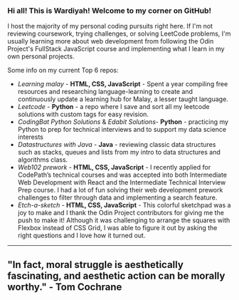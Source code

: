 ### Hi all! This is Wardiyah! Welcome to my corner on GitHub!

I host the majority of my personal coding pursuits right here. If I'm not reviewing coursework, trying challenges, or solving LeetCode problems, I'm usually learning more about web development from following the Odin Project's FullStack JavaScript course and implementing what I learn in my own personal projects.

Some info on my current Top 6 repos:
- _Learning malay_ - **HTML, CSS, JavaScript** - Spent a year compiling free resources and researching language-learning to create and continuously update a learning hub for Malay, a lesser taught language.
- _Leetcode_ - **Python** - a repo where I save and sort all my leetcode solutions with custom tags for easy revision.
- _CodingBat Python Solutions_  & _Edabit Solutions_- **Python** - practicing my Python to prep for technical interviews and to support my data science interests
- _Datastructures with Java_ - **Java** - reviewing classic data structures such as stacks, queues and lists from my intro to data structures and algorithms class.
- _Web102 prework_ - **HTML, CSS, JavaScript** - I recently applied for CodePath’s technical courses and was accepted into both Intermediate Web Development with React and the Intermediate Technical Interview Prep course. I had a lot of fun solving their web development prework challenges to filter through data and implementing a search feature.
- _Etch-a-sketch_ - **HTML, CSS, JavaScript** - This colorful sketchpad was a joy to make and I thank the Odin Project contributors for giving me the push to make it! Although it was challenging to arrange the squares with Flexbox instead of CSS Grid, I was able to figure it out by asking the right questions and I love how it turned out.

-------------------
## "In fact, moral struggle is aesthetically fascinating, and aesthetic action can be morally worthy." - Tom Cochrane
